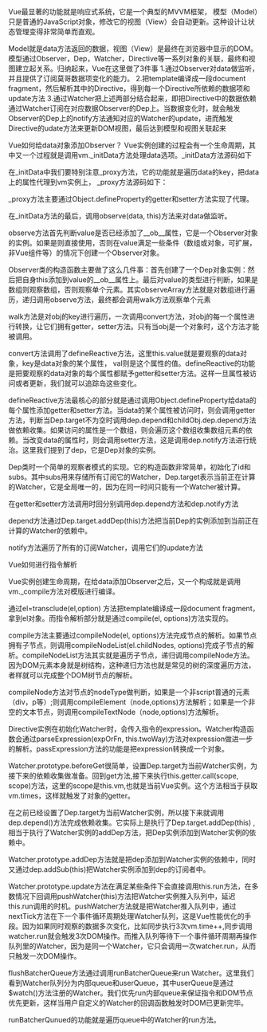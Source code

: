 Vue最显著的功能就是响应式系统，它是一个典型的MVVM框架， 模型（Model）只是普通的JavaScript对象，修改它的视图（View）会自动更新。这种设计让状态管理变得非常简单而直观。

Model就是data方法返回的数据，视图（View）是最终在浏览器中显示的DOM。模型通过Observer，Dep，Watcher，Directive等一系列对象的关联，最终和视图建立起关系。归纳起来，Vue在这里做了3件事
1.通过Observer对data做监听，并且提供了订阅莫哥数据项变化的能力。
2.把template编译成一段document fragment，然后解析其中的Directive，得到每一个Directive所依赖的数据项和update方法
3.通过Watcher把上述两部分结合起来，即把Directive中的数据依赖通过Watcher订阅在对应数据Observer的Dep上。当数据变化时，就会触发Observer的Dep上的notify方法通知对应的Watcher的update，进而触发Directive的udate方法来更新DOM视图，最后达到模型和视图关联起来

Vue如何给data对象添加Observer？
Vue实例创建的过程会有一个生命周期，其中又一个过程就是调用vm._initData方法处理data选项。_initData方法源码如下

在_initData中我们要特别注意_proxy方法，它的功能就是遍历data的key，把data上的属性代理到vm实例上， _proxy方法源码如下：

_proxy方法主要通过Object.defineProperty的getter和setter方法实现了代理。

在_initData方法的最后，调用observe(data, this)方法来对data做监听。

observe方法首先判断value是否已经添加了__ob__属性，它是一个Observer对象的实例。如果是则直接使用，否则在value满足一些条件（数组或对象，可扩展，非Vue组件等）的情况下创建一个Observer对象。

Observer类的构造函数主要做了这么几件事：首先创建了一个Dep对象实例：然后把自身this添加到value的__ob__属性上。最后对value的类型进行判断，如果是数组则观察数组，否则观察单个元素。其实observeArray方法就是对数组进行遍历，递归调用observe方法，最终都会调用walk方法观察单个元素

walk方法是对obj的key进行遍历，一次调用convert方法，对obj的每一个属性进行转换，让它们拥有getter，setter方法。只有当obj是一个对象时，这个方法才能被调用。

convert方法调用了defineReactive方法，这里this.value就是要观察的data对象，key是data对象的某个属性， val则是这个属性的值。defineReactive的功能是把要观察的data对象的每个属性都赋予getter和setter方法。这样一旦属性被访问或者更新，我们就可以追踪岛这些变化。

defineReactive方法最核心的部分就是通过调用Object.defineProperty给data的每个属性添加getter和setter方法。当data的某个属性被访问时，则会调用getter方法，判断当Dep.target不为空时调用dep.depend和childObj.dep.depend方法做依赖收集。如果访问的属性是一个数组，则会遍历这个数组收集数组元素的依赖。当改变data的属性时，则会调用setter方法，这是调用dep.notify方法进行统治。这里我们提到了dep，它是Dep对象的实例。

Dep类时一个简单的观察者模式的实现。它的构造函数非常简单，初始化了id和subs。其中subs用来存储所有订阅它的Watcher，Dep.target表示当前正在计算的Watcher，它是全局唯一的，因为在同一时间只能有一个Watcher被计算。

在getter和setter方法调用时回分别调用dep.depend方法和dep.notify方法

depend方法通过Dep.target.addDep(this)方法把当前Dep的实例添加到当前正在计算的Watcher的依赖中。

notify方法遍历了所有的订阅Watcher，调用它们的update方法


Vue如何进行指令解析

Vue实例创建生命周期，在给data添加Observer之后，又一个构成就是调用vm._compile方法对模版进行编译。

通过el=transclude(el,option) 方法把template编译成一段document fragment，拿到el对象。而指令解析部分就是通过compile(el, options)方法实现的。

compile方法主要通过compileNode(el, options)方法完成节点的解析。如果节点拥有子节点，则调用compileNodeList(el.childNodes, options)完成子节点的解析。compileNodeList方法其实就是遍历子节点，递归调用compileNode方法。因为DOM元素本身就是树结构，这种递归方法也就是常见的树的深度遍历方法，者样就可以完成整个DOM树节点的解析。

compileNode方法对节点的nodeType做判断，如果是一个非script普通的元素（div，p等）;则调用compileElement（node,options)方法解析；如果是一个非空的文本节点，则调用compileTextNode（node,options)方法解析。

Directive实例在初始化Watcher时，会传入指令的expression。Watcher构造函数会通过parseExpression(expOrFn, this.twoWay)方法对expression做进一步的解析。passExpression方法的功能是把expression转换成一个对象。

Watcher.prototype.beforeGet很简单，设置Dep.target为当前Watcher实例，为接下来的依赖收集做准备。回到get方法,接下来执行this.getter.call(scope, scope)方法，这里的scope是this.vm,也就是当前Vue实例。这个方法相当于获取vm.times，这样就触发了对象的getter。

在之前已经设置了Dep.target为当前Watcher实例，所以接下来就调用dep.depend()方法完成依赖收集。它实际上是执行了Dep.target.addDep(this)  ,相当于执行了Watcher实例的addDep方法，把Dep实例添加到Watcher实例的依赖中。

Watcher.prototype.addDep方法就是把dep添加到Watcher实例的依赖中，同时又通过dep.addSub(this)把Watcher实例添加到dep的订阅者中。


Watcher.prototype.update方法在满足某些条件下会直接调用this.run方法，在多数情况下回调用pushWatcher(this)方法把Watcher实例推入队列中，延迟this.run调用的时机。pushWatcher方法就是把Watcher推入队列中，通过nextTick方法在下一个事件循环周期处理Watcher队列，这是Vue性能优化的手段。因为如果同时观察的数据多次变化，比如同步执行3次vm.time++,同步调用watcher.run就会触发3次DOM操作。而推入队列等待下一个事件循环周期再操作队列里的Watcher，因为是同一个Watcher，它只会调用一次watcher.run，从而只触发一次DOM操作。

flushBatcherQueue方法通过调用runBatcherQueue来run Watcher。这里我们看到Watcher队列分为内部queue和userQueue，其中userQueue是通过$watch()方法注册的Watcher。我们优先run内部queue来保证指令和DOM节点优先更新，这样当用户自定义的Watcher的回调函数触发时DOM已更新完毕。

runBatcherQunued的功能就是遍历queue中的Watcher的run方法。
